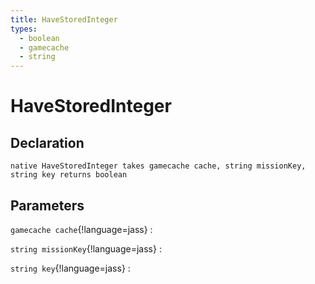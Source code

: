 ```yaml
---
title: HaveStoredInteger
types:
  - boolean
  - gamecache
  - string
---
```


# HaveStoredInteger

## Declaration

```jass
native HaveStoredInteger takes gamecache cache, string missionKey, string key returns boolean
```

## Parameters
`gamecache cache`{!language=jass}
: 

`string missionKey`{!language=jass}
: 

`string key`{!language=jass}
: 
